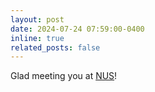 ```yaml
---
layout: post
date: 2024-07-24 07:59:00-0400
inline: true
related_posts: false
---
```


Glad meeting you at <a href="https://nus.edu.sg">NUS</a>!
